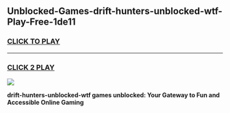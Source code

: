 
## Unblocked-Games-drift-hunters-unblocked-wtf-Play-Free-1de11
<h3>
<a href="https://premium76.site?title=drift-hunters-unblocked-wtf&ref=21A">CLICK TO PLAY</a></h3>
<hr>

<h3>
<a href="https://premium76.site?title=drift-hunters-unblocked-wtf&ref=21A">CLICK 2 PLAY</a>
  
</h3>

<a href="https://premium76.site?title=drift-hunters-unblocked-wtf&ref=21A"><img src="https://clearcache.store/games.png"></a>


**drift-hunters-unblocked-wtf games unblocked: Your Gateway to Fun and Accessible Online Gaming**
